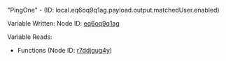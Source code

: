 "PingOne" - (ID: local.eq6oq9q1ag.payload.output.matchedUser.enabled)

Variable Written:
Node ID: [eq6oq9q1ag](../nodes/eq6oq9q1ag.md)

Variable Reads:
* Functions (Node ID: [r7ddjgug4y](../nodes/r7ddjgug4y.md))
